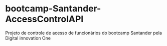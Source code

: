 # bootcamp-Santander-AccessControlAPI
Projeto de controle de acesso de funcionários do bootcamp Santander pela Digital innovation One
